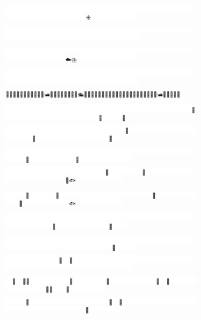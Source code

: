 <img src="./empty.png"  width="17.5" height="17.5"><img src="./empty.png"  width="17.5" height="17.5"><img src="./empty.png"  width="17.5" height="17.5"><img src="./empty.png"  width="17.5" height="17.5"><img src="./empty.png"  width="17.5" height="17.5"><img src="./empty.png"  width="17.5" height="17.5"><img src="./empty.png"  width="17.5" height="17.5"><img src="./empty.png"  width="17.5" height="17.5"><img src="./empty.png"  width="17.5" height="17.5"><img src="./empty.png"  width="17.5" height="17.5"><img src="./empty.png"  width="17.5" height="17.5"><img src="./empty.png"  width="17.5" height="17.5"><img src="./empty.png"  width="17.5" height="17.5"><img src="./empty.png"  width="17.5" height="17.5"><img src="./empty.png"  width="17.5" height="17.5"><img src="./empty.png"  width="17.5" height="17.5"><img src="./empty.png"  width="17.5" height="17.5"><img src="./empty.png"  width="17.5" height="17.5"><img src="./empty.png"  width="17.5" height="17.5"><img src="./empty.png"  width="17.5" height="17.5"><img src="./empty.png"  width="17.5" height="17.5"><img src="./empty.png"  width="17.5" height="17.5"><img src="./empty.png"  width="17.5" height="17.5"><img src="./empty.png"  width="17.5" height="17.5"><img src="./empty.png"  width="17.5" height="17.5"><img src="./empty.png"  width="17.5" height="17.5"><img src="./empty.png"  width="17.5" height="17.5"><img src="./empty.png"  width="17.5" height="17.5"><img src="./empty.png"  width="17.5" height="17.5"><img src="./empty.png"  width="17.5" height="17.5"><img src="./empty.png"  width="17.5" height="17.5"><img src="./empty.png"  width="17.5" height="17.5"><img src="./empty.png"  width="17.5" height="17.5"><img src="./empty.png"  width="17.5" height="17.5"><img src="./empty.png"  width="17.5" height="17.5"><img src="./empty.png"  width="17.5" height="17.5"><img src="./empty.png"  width="17.5" height="17.5"><img src="./empty.png"  width="17.5" height="17.5"><img src="./empty.png"  width="17.5" height="17.5"><img src="./empty.png"  width="17.5" height="17.5">☀️<img src="./empty.png"  width="17.5" height="17.5"><img src="./empty.png"  width="17.5" height="17.5"><img src="./empty.png"  width="17.5" height="17.5"><img src="./empty.png"  width="17.5" height="17.5"><img src="./empty.png"  width="17.5" height="17.5"><img src="./empty.png"  width="17.5" height="17.5"><img src="./empty.png"  width="17.5" height="17.5">

<img src="./empty.png"  width="17.5" height="17.5"><img src="./empty.png"  width="17.5" height="17.5"><img src="./empty.png"  width="17.5" height="17.5"><img src="./empty.png"  width="17.5" height="17.5"><img src="./empty.png"  width="17.5" height="17.5"><img src="./empty.png"  width="17.5" height="17.5"><img src="./empty.png"  width="17.5" height="17.5"><img src="./empty.png"  width="17.5" height="17.5"><img src="./empty.png"  width="17.5" height="17.5"><img src="./empty.png"  width="17.5" height="17.5"><img src="./empty.png"  width="17.5" height="17.5"><img src="./empty.png"  width="17.5" height="17.5"><img src="./empty.png"  width="17.5" height="17.5"><img src="./empty.png"  width="17.5" height="17.5"><img src="./empty.png"  width="17.5" height="17.5"><img src="./empty.png"  width="17.5" height="17.5"><img src="./empty.png"  width="17.5" height="17.5"><img src="./empty.png"  width="17.5" height="17.5"><img src="./empty.png"  width="17.5" height="17.5"><img src="./empty.png"  width="17.5" height="17.5"><img src="./empty.png"  width="17.5" height="17.5"><img src="./empty.png"  width="17.5" height="17.5"><img src="./empty.png"  width="17.5" height="17.5"><img src="./empty.png"  width="17.5" height="17.5"><img src="./empty.png"  width="17.5" height="17.5"><img src="./empty.png"  width="17.5" height="17.5"><img src="./empty.png"  width="17.5" height="17.5"><img src="./empty.png"  width="17.5" height="17.5"><img src="./empty.png"  width="17.5" height="17.5"><img src="./empty.png"  width="17.5" height="17.5"><img src="./empty.png"  width="17.5" height="17.5"><img src="./empty.png"  width="17.5" height="17.5"><img src="./empty.png"  width="17.5" height="17.5"><img src="./empty.png"  width="17.5" height="17.5"><img src="./empty.png"  width="17.5" height="17.5"><img src="./empty.png"  width="17.5" height="17.5"><img src="./empty.png"  width="17.5" height="17.5"><img src="./empty.png"  width="17.5" height="17.5"><img src="./empty.png"  width="17.5" height="17.5"><img src="./empty.png"  width="17.5" height="17.5"><img src="./empty.png"  width="17.5" height="17.5"><img src="./empty.png"  width="17.5" height="17.5"><img src="./empty.png"  width="17.5" height="17.5"><img src="./empty.png"  width="17.5" height="17.5"><img src="./empty.png"  width="17.5" height="17.5"><img src="./empty.png"  width="17.5" height="17.5"><img src="./empty.png"  width="17.5" height="17.5"><img src="./empty.png"  width="17.5" height="17.5">

<img src="./empty.png"  width="17.5" height="17.5"><img src="./empty.png"  width="17.5" height="17.5"><img src="./empty.png"  width="17.5" height="17.5"><img src="./empty.png"  width="17.5" height="17.5"><img src="./empty.png"  width="17.5" height="17.5"><img src="./empty.png"  width="17.5" height="17.5"><img src="./empty.png"  width="17.5" height="17.5"><img src="./empty.png"  width="17.5" height="17.5"><img src="./empty.png"  width="17.5" height="17.5"><img src="./empty.png"  width="17.5" height="17.5"><img src="./empty.png"  width="17.5" height="17.5"><img src="./empty.png"  width="17.5" height="17.5"><img src="./empty.png"  width="17.5" height="17.5"><img src="./empty.png"  width="17.5" height="17.5"><img src="./empty.png"  width="17.5" height="17.5"><img src="./empty.png"  width="17.5" height="17.5"><img src="./empty.png"  width="17.5" height="17.5"><img src="./empty.png"  width="17.5" height="17.5"><img src="./empty.png"  width="17.5" height="17.5"><img src="./empty.png"  width="17.5" height="17.5"><img src="./empty.png"  width="17.5" height="17.5"><img src="./empty.png"  width="17.5" height="17.5"><img src="./empty.png"  width="17.5" height="17.5"><img src="./empty.png"  width="17.5" height="17.5"><img src="./empty.png"  width="17.5" height="17.5"><img src="./empty.png"  width="17.5" height="17.5"><img src="./empty.png"  width="17.5" height="17.5"><img src="./empty.png"  width="17.5" height="17.5"><img src="./empty.png"  width="17.5" height="17.5"><img src="./empty.png"  width="17.5" height="17.5"><img src="./empty.png"  width="17.5" height="17.5"><img src="./empty.png"  width="17.5" height="17.5"><img src="./empty.png"  width="17.5" height="17.5"><img src="./empty.png"  width="17.5" height="17.5"><img src="./empty.png"  width="17.5" height="17.5"><img src="./empty.png"  width="17.5" height="17.5"><img src="./empty.png"  width="17.5" height="17.5">☁️⛈️<img src="./empty.png"  width="17.5" height="17.5"><img src="./empty.png"  width="17.5" height="17.5"><img src="./empty.png"  width="17.5" height="17.5"><img src="./empty.png"  width="17.5" height="17.5"><img src="./empty.png"  width="17.5" height="17.5"><img src="./empty.png"  width="17.5" height="17.5"><img src="./empty.png"  width="17.5" height="17.5"><img src="./empty.png"  width="17.5" height="17.5"><img src="./empty.png"  width="17.5" height="17.5">

<img src="./empty.png"  width="17.5" height="17.5"><img src="./empty.png"  width="17.5" height="17.5"><img src="./empty.png"  width="17.5" height="17.5"><img src="./empty.png"  width="17.5" height="17.5"><img src="./empty.png"  width="17.5" height="17.5"><img src="./empty.png"  width="17.5" height="17.5"><img src="./empty.png"  width="17.5" height="17.5"><img src="./empty.png"  width="17.5" height="17.5"><img src="./empty.png"  width="17.5" height="17.5"><img src="./empty.png"  width="17.5" height="17.5"><img src="./empty.png"  width="17.5" height="17.5"><img src="./empty.png"  width="17.5" height="17.5"><img src="./empty.png"  width="17.5" height="17.5"><img src="./empty.png"  width="17.5" height="17.5"><img src="./empty.png"  width="17.5" height="17.5"><img src="./empty.png"  width="17.5" height="17.5"><img src="./empty.png"  width="17.5" height="17.5"><img src="./empty.png"  width="17.5" height="17.5"><img src="./empty.png"  width="17.5" height="17.5"><img src="./empty.png"  width="17.5" height="17.5"><img src="./empty.png"  width="17.5" height="17.5"><img src="./empty.png"  width="17.5" height="17.5"><img src="./empty.png"  width="17.5" height="17.5"><img src="./empty.png"  width="17.5" height="17.5"><img src="./empty.png"  width="17.5" height="17.5"><img src="./empty.png"  width="17.5" height="17.5"><img src="./empty.png"  width="17.5" height="17.5"><img src="./empty.png"  width="17.5" height="17.5"><img src="./empty.png"  width="17.5" height="17.5"><img src="./empty.png"  width="17.5" height="17.5"><img src="./empty.png"  width="17.5" height="17.5"><img src="./empty.png"  width="17.5" height="17.5"><img src="./empty.png"  width="17.5" height="17.5"><img src="./empty.png"  width="17.5" height="17.5"><img src="./empty.png"  width="17.5" height="17.5"><img src="./empty.png"  width="17.5" height="17.5"><img src="./empty.png"  width="17.5" height="17.5"><img src="./empty.png"  width="17.5" height="17.5"><img src="./empty.png"  width="17.5" height="17.5"><img src="./empty.png"  width="17.5" height="17.5"><img src="./empty.png"  width="17.5" height="17.5"><img src="./empty.png"  width="17.5" height="17.5"><img src="./empty.png"  width="17.5" height="17.5"><img src="./empty.png"  width="17.5" height="17.5"><img src="./empty.png"  width="17.5" height="17.5"><img src="./empty.png"  width="17.5" height="17.5"><img src="./empty.png"  width="17.5" height="17.5"><img src="./empty.png"  width="17.5" height="17.5">

🌊🌊🌊🌊🚤🌊🌊🌊🌊🌊🌊🛥🌊🌊🌊🌊🌊🌊🌊🌊🛳🌊🌊🌊🌊🌊🌊🌊🌊🌊🌊🌊🌊🌊🌊🌊🌊🌊🌊🌊🌊🚤🛥🌊🌊🌊🌊🌊

<img src="./empty.png"  width="17.5" height="17.5"><img src="./empty.png"  width="17.5" height="17.5"><img src="./empty.png"  width="17.5" height="17.5"><img src="./empty.png"  width="17.5" height="17.5"><img src="./empty.png"  width="17.5" height="17.5"><img src="./empty.png"  width="17.5" height="17.5"><img src="./empty.png"  width="17.5" height="17.5"><img src="./empty.png"  width="17.5" height="17.5"><img src="./empty.png"  width="17.5" height="17.5"><img src="./empty.png"  width="17.5" height="17.5"><img src="./empty.png"  width="17.5" height="17.5"><img src="./empty.png"  width="17.5" height="17.5"><img src="./empty.png"  width="17.5" height="17.5"><img src="./empty.png"  width="17.5" height="17.5"><img src="./empty.png"  width="17.5" height="17.5"><img src="./empty.png"  width="17.5" height="17.5"><img src="./empty.png"  width="17.5" height="17.5"><img src="./empty.png"  width="17.5" height="17.5"><img src="./empty.png"  width="17.5" height="17.5"><img src="./empty.png"  width="17.5" height="17.5"><img src="./empty.png"  width="17.5" height="17.5"><img src="./empty.png"  width="17.5" height="17.5"><img src="./empty.png"  width="17.5" height="17.5"><img src="./empty.png"  width="17.5" height="17.5"><img src="./empty.png"  width="17.5" height="17.5"><img src="./empty.png"  width="17.5" height="17.5"><img src="./empty.png"  width="17.5" height="17.5"><img src="./empty.png"  width="17.5" height="17.5">🦈<img src="./empty.png"  width="17.5" height="17.5"><img src="./empty.png"  width="17.5" height="17.5"><img src="./empty.png"  width="17.5" height="17.5"><img src="./empty.png"  width="17.5" height="17.5"><img src="./empty.png"  width="17.5" height="17.5"><img src="./empty.png"  width="17.5" height="17.5"><img src="./empty.png"  width="17.5" height="17.5"><img src="./empty.png"  width="17.5" height="17.5"><img src="./empty.png"  width="17.5" height="17.5"><img src="./empty.png"  width="17.5" height="17.5"><img src="./empty.png"  width="17.5" height="17.5"><img src="./empty.png"  width="17.5" height="17.5"><img src="./empty.png"  width="17.5" height="17.5"><img src="./empty.png"  width="17.5" height="17.5">🦑<img src="./empty.png"  width="17.5" height="17.5"><img src="./empty.png"  width="17.5" height="17.5"><img src="./empty.png"  width="17.5" height="17.5">🐙

<img src="./empty.png"  width="17.5" height="17.5"><img src="./empty.png"  width="17.5" height="17.5"><img src="./empty.png"  width="17.5" height="17.5"><img src="./empty.png"  width="17.5" height="17.5"><img src="./empty.png"  width="17.5" height="17.5"><img src="./empty.png"  width="17.5" height="17.5"><img src="./empty.png"  width="17.5" height="17.5"><img src="./empty.png"  width="17.5" height="17.5"><img src="./empty.png"  width="17.5" height="17.5"><img src="./empty.png"  width="17.5" height="17.5"><img src="./empty.png"  width="17.5" height="17.5"><img src="./empty.png"  width="17.5" height="17.5"><img src="./empty.png"  width="17.5" height="17.5"><img src="./empty.png"  width="17.5" height="17.5"><img src="./empty.png"  width="17.5" height="17.5"><img src="./empty.png"  width="17.5" height="17.5"><img src="./empty.png"  width="17.5" height="17.5"><img src="./empty.png"  width="17.5" height="17.5">🪼<img src="./empty.png"  width="17.5" height="17.5"><img src="./empty.png"  width="17.5" height="17.5"><img src="./empty.png"  width="17.5" height="17.5"><img src="./empty.png"  width="17.5" height="17.5"><img src="./empty.png"  width="17.5" height="17.5"><img src="./empty.png"  width="17.5" height="17.5"><img src="./empty.png"  width="17.5" height="17.5"><img src="./empty.png"  width="17.5" height="17.5"><img src="./empty.png"  width="17.5" height="17.5"><img src="./empty.png"  width="17.5" height="17.5"><img src="./empty.png"  width="17.5" height="17.5"><img src="./empty.png"  width="17.5" height="17.5"><img src="./empty.png"  width="17.5" height="17.5"><img src="./empty.png"  width="17.5" height="17.5">🐋<img src="./empty.png"  width="17.5" height="17.5"><img src="./empty.png"  width="17.5" height="17.5"><img src="./empty.png"  width="17.5" height="17.5"><img src="./empty.png"  width="17.5" height="17.5"><img src="./empty.png"  width="17.5" height="17.5"><img src="./empty.png"  width="17.5" height="17.5"><img src="./empty.png"  width="17.5" height="17.5"><img src="./empty.png"  width="17.5" height="17.5"><img src="./empty.png"  width="17.5" height="17.5"><img src="./empty.png"  width="17.5" height="17.5"><img src="./empty.png"  width="17.5" height="17.5">🐋<img src="./empty.png"  width="17.5" height="17.5">

<img src="./empty.png"  width="17.5" height="17.5"><img src="./empty.png"  width="17.5" height="17.5"><img src="./empty.png"  width="17.5" height="17.5"><img src="./empty.png"  width="17.5" height="17.5"><img src="./empty.png"  width="17.5" height="17.5"><img src="./empty.png"  width="17.5" height="17.5"><img src="./empty.png"  width="17.5" height="17.5"><img src="./empty.png"  width="17.5" height="17.5"><img src="./empty.png"  width="17.5" height="17.5"><img src="./empty.png"  width="17.5" height="17.5"><img src="./empty.png"  width="17.5" height="17.5"><img src="./empty.png"  width="17.5" height="17.5"><img src="./empty.png"  width="17.5" height="17.5"><img src="./empty.png"  width="17.5" height="17.5"><img src="./empty.png"  width="17.5" height="17.5"><img src="./empty.png"  width="17.5" height="17.5"><img src="./empty.png"  width="17.5" height="17.5"><img src="./empty.png"  width="17.5" height="17.5"><img src="./empty.png"  width="17.5" height="17.5"><img src="./empty.png"  width="17.5" height="17.5"><img src="./empty.png"  width="17.5" height="17.5"><img src="./empty.png"  width="17.5" height="17.5"><img src="./empty.png"  width="17.5" height="17.5"><img src="./empty.png"  width="17.5" height="17.5"><img src="./empty.png"  width="17.5" height="17.5"><img src="./empty.png"  width="17.5" height="17.5"><img src="./empty.png"  width="17.5" height="17.5"><img src="./empty.png"  width="17.5" height="17.5"><img src="./empty.png"  width="17.5" height="17.5"><img src="./empty.png"  width="17.5" height="17.5"><img src="./empty.png"  width="17.5" height="17.5">🦐<img src="./empty.png"  width="17.5" height="17.5"><img src="./empty.png"  width="17.5" height="17.5"><img src="./empty.png"  width="17.5" height="17.5"><img src="./empty.png"  width="17.5" height="17.5"><img src="./empty.png"  width="17.5" height="17.5"><img src="./empty.png"  width="17.5" height="17.5"><img src="./empty.png"  width="17.5" height="17.5">🐡<img src="./empty.png"  width="17.5" height="17.5"><img src="./empty.png"  width="17.5" height="17.5"><img src="./empty.png"  width="17.5" height="17.5"><img src="./empty.png"  width="17.5" height="17.5"><img src="./empty.png"  width="17.5" height="17.5"><img src="./empty.png"  width="17.5" height="17.5"><img src="./empty.png"  width="17.5" height="17.5"><img src="./empty.png"  width="17.5" height="17.5">

<img src="./empty.png"  width="17.5" height="17.5"><img src="./empty.png"  width="17.5" height="17.5"><img src="./empty.png"  width="17.5" height="17.5"><img src="./empty.png"  width="17.5" height="17.5"><img src="./empty.png"  width="17.5" height="17.5"><img src="./empty.png"  width="17.5" height="17.5"><img src="./empty.png"  width="17.5" height="17.5"><img src="./empty.png"  width="17.5" height="17.5"><img src="./empty.png"  width="17.5" height="17.5"><img src="./empty.png"  width="17.5" height="17.5"><img src="./empty.png"  width="17.5" height="17.5"><img src="./empty.png"  width="17.5" height="17.5"><img src="./empty.png"  width="17.5" height="17.5"><img src="./empty.png"  width="17.5" height="17.5"><img src="./empty.png"  width="17.5" height="17.5">🪼<img src="./empty.png"  width="17.5" height="17.5"><img src="./empty.png"  width="17.5" height="17.5"><img src="./empty.png"  width="17.5" height="17.5"><img src="./empty.png"  width="17.5" height="17.5"><img src="./empty.png"  width="17.5" height="17.5">🐋<img src="./empty.png"  width="17.5" height="17.5"><img src="./empty.png"  width="17.5" height="17.5"><img src="./empty.png"  width="17.5" height="17.5"><img src="./empty.png"  width="17.5" height="17.5"><img src="./empty.png"  width="17.5" height="17.5"><img src="./empty.png"  width="17.5" height="17.5"><img src="./empty.png"  width="17.5" height="17.5"><img src="./empty.png"  width="17.5" height="17.5"><img src="./empty.png"  width="17.5" height="17.5"><img src="./empty.png"  width="17.5" height="17.5"><img src="./empty.png"  width="17.5" height="17.5"><img src="./empty.png"  width="17.5" height="17.5"><img src="./empty.png"  width="17.5" height="17.5"><img src="./empty.png"  width="17.5" height="17.5"><img src="./empty.png"  width="17.5" height="17.5"><img src="./empty.png"  width="17.5" height="17.5">🐙🐟<img src="./empty.png"  width="17.5" height="17.5"><img src="./empty.png"  width="17.5" height="17.5"><img src="./empty.png"  width="17.5" height="17.5"><img src="./empty.png"  width="17.5" height="17.5"><img src="./empty.png"  width="17.5" height="17.5"><img src="./empty.png"  width="17.5" height="17.5"><img src="./empty.png"  width="17.5" height="17.5">

<img src="./empty.png"  width="17.5" height="17.5"><img src="./empty.png"  width="17.5" height="17.5"><img src="./empty.png"  width="17.5" height="17.5">🦑<img src="./empty.png"  width="17.5" height="17.5"><img src="./empty.png"  width="17.5" height="17.5"><img src="./empty.png"  width="17.5" height="17.5"><img src="./empty.png"  width="17.5" height="17.5">🐬<img src="./empty.png"  width="17.5" height="17.5"><img src="./empty.png"  width="17.5" height="17.5"><img src="./empty.png"  width="17.5" height="17.5"><img src="./empty.png"  width="17.5" height="17.5"><img src="./empty.png"  width="17.5" height="17.5"><img src="./empty.png"  width="17.5" height="17.5"><img src="./empty.png"  width="17.5" height="17.5"><img src="./empty.png"  width="17.5" height="17.5"><img src="./empty.png"  width="17.5" height="17.5"><img src="./empty.png"  width="17.5" height="17.5"><img src="./empty.png"  width="17.5" height="17.5"><img src="./empty.png"  width="17.5" height="17.5"><img src="./empty.png"  width="17.5" height="17.5"><img src="./empty.png"  width="17.5" height="17.5">🐙<img src="./empty.png"  width="17.5" height="17.5"><img src="./empty.png"  width="17.5" height="17.5"><img src="./empty.png"  width="17.5" height="17.5"><img src="./empty.png"  width="17.5" height="17.5"><img src="./empty.png"  width="17.5" height="17.5"><img src="./empty.png"  width="17.5" height="17.5"><img src="./empty.png"  width="17.5" height="17.5"><img src="./empty.png"  width="17.5" height="17.5">🐙<img src="./empty.png"  width="17.5" height="17.5"><img src="./empty.png"  width="17.5" height="17.5"><img src="./empty.png"  width="17.5" height="17.5"><img src="./empty.png"  width="17.5" height="17.5"><img src="./empty.png"  width="17.5" height="17.5"><img src="./empty.png"  width="17.5" height="17.5"><img src="./empty.png"  width="17.5" height="17.5">🐟<img src="./empty.png"  width="17.5" height="17.5"><img src="./empty.png"  width="17.5" height="17.5"><img src="./empty.png"  width="17.5" height="17.5"><img src="./empty.png"  width="17.5" height="17.5"><img src="./empty.png"  width="17.5" height="17.5"><img src="./empty.png"  width="17.5" height="17.5"><img src="./empty.png"  width="17.5" height="17.5">

<img src="./empty.png"  width="17.5" height="17.5"><img src="./empty.png"  width="17.5" height="17.5"><img src="./empty.png"  width="17.5" height="17.5"><img src="./empty.png"  width="17.5" height="17.5"><img src="./empty.png"  width="17.5" height="17.5"><img src="./empty.png"  width="17.5" height="17.5"><img src="./empty.png"  width="17.5" height="17.5"><img src="./empty.png"  width="17.5" height="17.5"><img src="./empty.png"  width="17.5" height="17.5"><img src="./empty.png"  width="17.5" height="17.5"><img src="./empty.png"  width="17.5" height="17.5"><img src="./empty.png"  width="17.5" height="17.5"><img src="./empty.png"  width="17.5" height="17.5"><img src="./empty.png"  width="17.5" height="17.5"><img src="./empty.png"  width="17.5" height="17.5"><img src="./empty.png"  width="17.5" height="17.5"><img src="./empty.png"  width="17.5" height="17.5"><img src="./empty.png"  width="17.5" height="17.5"><img src="./empty.png"  width="17.5" height="17.5"><img src="./empty.png"  width="17.5" height="17.5"><img src="./empty.png"  width="17.5" height="17.5"><img src="./empty.png"  width="17.5" height="17.5"><img src="./empty.png"  width="17.5" height="17.5"><img src="./empty.png"  width="17.5" height="17.5"><img src="./empty.png"  width="17.5" height="17.5"><img src="./empty.png"  width="17.5" height="17.5"><img src="./empty.png"  width="17.5" height="17.5"><img src="./empty.png"  width="17.5" height="17.5"><img src="./empty.png"  width="17.5" height="17.5"><img src="./empty.png"  width="17.5" height="17.5"><img src="./empty.png"  width="17.5" height="17.5"><img src="./empty.png"  width="17.5" height="17.5"><img src="./empty.png"  width="17.5" height="17.5"><img src="./empty.png"  width="17.5" height="17.5"><img src="./empty.png"  width="17.5" height="17.5">🐋<img src="./empty.png"  width="17.5" height="17.5"><img src="./empty.png"  width="17.5" height="17.5"><img src="./empty.png"  width="17.5" height="17.5"><img src="./empty.png"  width="17.5" height="17.5"><img src="./empty.png"  width="17.5" height="17.5"><img src="./empty.png"  width="17.5" height="17.5"><img src="./empty.png"  width="17.5" height="17.5"><img src="./empty.png"  width="17.5" height="17.5">🦐<img src="./empty.png"  width="17.5" height="17.5"><img src="./empty.png"  width="17.5" height="17.5">

<img src="./empty.png"  width="17.5" height="17.5"><img src="./empty.png"  width="17.5" height="17.5"><img src="./empty.png"  width="17.5" height="17.5"><img src="./empty.png"  width="17.5" height="17.5"><img src="./empty.png"  width="17.5" height="17.5"><img src="./empty.png"  width="17.5" height="17.5"><img src="./empty.png"  width="17.5" height="17.5"><img src="./empty.png"  width="17.5" height="17.5"><img src="./empty.png"  width="17.5" height="17.5"><img src="./empty.png"  width="17.5" height="17.5"><img src="./empty.png"  width="17.5" height="17.5"><img src="./empty.png"  width="17.5" height="17.5"><img src="./empty.png"  width="17.5" height="17.5"><img src="./empty.png"  width="17.5" height="17.5"><img src="./empty.png"  width="17.5" height="17.5"><img src="./empty.png"  width="17.5" height="17.5"><img src="./empty.png"  width="17.5" height="17.5"><img src="./empty.png"  width="17.5" height="17.5"><img src="./empty.png"  width="17.5" height="17.5"><img src="./empty.png"  width="17.5" height="17.5"><img src="./empty.png"  width="17.5" height="17.5"><img src="./empty.png"  width="17.5" height="17.5"><img src="./empty.png"  width="17.5" height="17.5"><img src="./empty.png"  width="17.5" height="17.5"><img src="./empty.png"  width="17.5" height="17.5"><img src="./empty.png"  width="17.5" height="17.5"><img src="./empty.png"  width="17.5" height="17.5"><img src="./empty.png"  width="17.5" height="17.5"><img src="./empty.png"  width="17.5" height="17.5"><img src="./empty.png"  width="17.5" height="17.5"><img src="./empty.png"  width="17.5" height="17.5"><img src="./empty.png"  width="17.5" height="17.5"><img src="./empty.png"  width="17.5" height="17.5"><img src="./empty.png"  width="17.5" height="17.5"><img src="./empty.png"  width="17.5" height="17.5"><img src="./empty.png"  width="17.5" height="17.5"><img src="./empty.png"  width="17.5" height="17.5"><img src="./empty.png"  width="17.5" height="17.5"><img src="./empty.png"  width="17.5" height="17.5"><img src="./empty.png"  width="17.5" height="17.5"><img src="./empty.png"  width="17.5" height="17.5"><img src="./empty.png"  width="17.5" height="17.5"><img src="./empty.png"  width="17.5" height="17.5"><img src="./empty.png"  width="17.5" height="17.5">🐙<img src="./empty.png"  width="17.5" height="17.5"><img src="./empty.png"  width="17.5" height="17.5"><img src="./empty.png"  width="17.5" height="17.5">

<img src="./empty.png"  width="17.5" height="17.5"><img src="./empty.png"  width="17.5" height="17.5"><img src="./empty.png"  width="17.5" height="17.5"><img src="./empty.png"  width="17.5" height="17.5"><img src="./empty.png"  width="17.5" height="17.5"><img src="./empty.png"  width="17.5" height="17.5"><img src="./empty.png"  width="17.5" height="17.5"><img src="./empty.png"  width="17.5" height="17.5">🐚<img src="./empty.png"  width="17.5" height="17.5">🌿<img src="./empty.png"  width="17.5" height="17.5"><img src="./empty.png"  width="17.5" height="17.5"><img src="./empty.png"  width="17.5" height="17.5"><img src="./empty.png"  width="17.5" height="17.5"><img src="./empty.png"  width="17.5" height="17.5"><img src="./empty.png"  width="17.5" height="17.5"><img src="./empty.png"  width="17.5" height="17.5"><img src="./empty.png"  width="17.5" height="17.5"><img src="./empty.png"  width="17.5" height="17.5"><img src="./empty.png"  width="17.5" height="17.5"><img src="./empty.png"  width="17.5" height="17.5"><img src="./empty.png"  width="17.5" height="17.5"><img src="./empty.png"  width="17.5" height="17.5"><img src="./empty.png"  width="17.5" height="17.5"><img src="./empty.png"  width="17.5" height="17.5"><img src="./empty.png"  width="17.5" height="17.5"><img src="./empty.png"  width="17.5" height="17.5"><img src="./empty.png"  width="17.5" height="17.5"><img src="./empty.png"  width="17.5" height="17.5"><img src="./empty.png"  width="17.5" height="17.5"><img src="./empty.png"  width="17.5" height="17.5"><img src="./empty.png"  width="17.5" height="17.5"><img src="./empty.png"  width="17.5" height="17.5"><img src="./empty.png"  width="17.5" height="17.5"><img src="./empty.png"  width="17.5" height="17.5"><img src="./empty.png"  width="17.5" height="17.5"><img src="./empty.png"  width="17.5" height="17.5"><img src="./empty.png"  width="17.5" height="17.5"><img src="./empty.png"  width="17.5" height="17.5"><img src="./empty.png"  width="17.5" height="17.5"><img src="./empty.png"  width="17.5" height="17.5"><img src="./empty.png"  width="17.5" height="17.5"><img src="./empty.png"  width="17.5" height="17.5"><img src="./empty.png"  width="17.5" height="17.5"><img src="./empty.png"  width="17.5" height="17.5"><img src="./empty.png"  width="17.5" height="17.5"><img src="./empty.png"  width="17.5" height="17.5">

<img src="./empty.png"  width="17.5" height="17.5">🌿<img src="./empty.png"  width="17.5" height="17.5">🌿🦪<img src="./empty.png"  width="17.5" height="17.5"><img src="./empty.png"  width="17.5" height="17.5"><img src="./empty.png"  width="17.5" height="17.5"><img src="./empty.png"  width="17.5" height="17.5"><img src="./empty.png"  width="17.5" height="17.5"><img src="./empty.png"  width="17.5" height="17.5">🌱<img src="./empty.png"  width="17.5" height="17.5"><img src="./empty.png"  width="17.5" height="17.5"><img src="./empty.png"  width="17.5" height="17.5"><img src="./empty.png"  width="17.5" height="17.5"><img src="./empty.png"  width="17.5" height="17.5">🦪<img src="./empty.png"  width="17.5" height="17.5"><img src="./empty.png"  width="17.5" height="17.5"><img src="./empty.png"  width="17.5" height="17.5"><img src="./empty.png"  width="17.5" height="17.5"><img src="./empty.png"  width="17.5" height="17.5"><img src="./empty.png"  width="17.5" height="17.5"><img src="./empty.png"  width="17.5" height="17.5">🪸<img src="./empty.png"  width="17.5" height="17.5">🦀<img src="./empty.png"  width="17.5" height="17.5"><img src="./empty.png"  width="17.5" height="17.5"><img src="./empty.png"  width="17.5" height="17.5"><img src="./empty.png"  width="17.5" height="17.5"><img src="./empty.png"  width="17.5" height="17.5"><img src="./empty.png"  width="17.5" height="17.5"><img src="./empty.png"  width="17.5" height="17.5"><img src="./empty.png"  width="17.5" height="17.5"><img src="./empty.png"  width="17.5" height="17.5"><img src="./empty.png"  width="17.5" height="17.5">🦀🦪<img src="./empty.png"  width="17.5" height="17.5"><img src="./empty.png"  width="17.5" height="17.5">🌿<img src="./empty.png"  width="17.5" height="17.5"><img src="./empty.png"  width="17.5" height="17.5"><img src="./empty.png"  width="17.5" height="17.5"><img src="./empty.png"  width="17.5" height="17.5"><img src="./empty.png"  width="17.5" height="17.5">

<img src="./empty.png"  width="17.5" height="17.5"><img src="./empty.png"  width="17.5" height="17.5"><img src="./empty.png"  width="17.5" height="17.5">🌱<img src="./empty.png"  width="17.5" height="17.5"><img src="./empty.png"  width="17.5" height="17.5"><img src="./empty.png"  width="17.5" height="17.5"><img src="./empty.png"  width="17.5" height="17.5"><img src="./empty.png"  width="17.5" height="17.5"><img src="./empty.png"  width="17.5" height="17.5"><img src="./empty.png"  width="17.5" height="17.5"><img src="./empty.png"  width="17.5" height="17.5"><img src="./empty.png"  width="17.5" height="17.5"><img src="./empty.png"  width="17.5" height="17.5"><img src="./empty.png"  width="17.5" height="17.5"><img src="./empty.png"  width="17.5" height="17.5">🦪<img src="./empty.png"  width="17.5" height="17.5">🦪<img src="./empty.png"  width="17.5" height="17.5"><img src="./empty.png"  width="17.5" height="17.5"><img src="./empty.png"  width="17.5" height="17.5"><img src="./empty.png"  width="17.5" height="17.5"><img src="./empty.png"  width="17.5" height="17.5"><img src="./empty.png"  width="17.5" height="17.5"><img src="./empty.png"  width="17.5" height="17.5"><img src="./empty.png"  width="17.5" height="17.5"><img src="./empty.png"  width="17.5" height="17.5"><img src="./empty.png"  width="17.5" height="17.5"><img src="./empty.png"  width="17.5" height="17.5"><img src="./empty.png"  width="17.5" height="17.5"><img src="./empty.png"  width="17.5" height="17.5"><img src="./empty.png"  width="17.5" height="17.5"><img src="./empty.png"  width="17.5" height="17.5"><img src="./empty.png"  width="17.5" height="17.5"><img src="./empty.png"  width="17.5" height="17.5"><img src="./empty.png"  width="17.5" height="17.5"><img src="./empty.png"  width="17.5" height="17.5"><img src="./empty.png"  width="17.5" height="17.5"><img src="./empty.png"  width="17.5" height="17.5"><img src="./empty.png"  width="17.5" height="17.5"><img src="./empty.png"  width="17.5" height="17.5">🪸<img src="./empty.png"  width="17.5" height="17.5"><img src="./empty.png"  width="17.5" height="17.5"><img src="./empty.png"  width="17.5" height="17.5"><img src="./empty.png"  width="17.5" height="17.5"><img src="./empty.png"  width="17.5" height="17.5">

